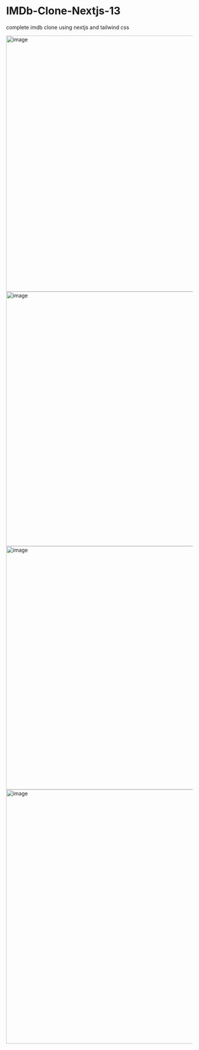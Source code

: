 # IMDb-Clone-Nextjs-13
complete imdb clone using nextjs and tailwind css

<img width="692" alt="image" src="https://github.com/Piyush1804-Apr/Imdb_clone/assets/85609253/d3cf0e04-4ac4-47a2-b5e6-90d08b7cd5dc">
<img width="688" alt="image" src="https://github.com/Piyush1804-Apr/Imdb_clone/assets/85609253/2092ab6a-e56e-4daa-9231-be0c67a6aa36">
<img width="658" alt="image" src="https://github.com/Piyush1804-Apr/Imdb_clone/assets/85609253/1d031c20-b5b1-420e-ad5f-df00d823ea84">
<img width="687" alt="image" src="https://github.com/Piyush1804-Apr/Imdb_clone/assets/85609253/8467e3e5-3994-4c3f-8ef8-4689820a991b">


